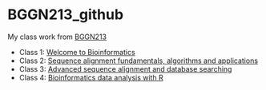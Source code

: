 # BGGN213_github
My class work from [BGGN213](https://bioboot.github.io/bggn213_F24/)

- Class 1: [Welcome to Bioinformatics](https://github.com/cailynsak24/bggn213_github/tree/main/lab1)
- Class 2: [Sequence alignment fundamentals, algorithms and applications](https://github.com/cailynsak24/bggn213_github/tree/main/lab2)
- Class 3: [Advanced sequence alignment and database searching](https://github.com/cailynsak24/bggn213_github/tree/main/lab3)
- Class 4: [Bioinformatics data analysis with R](https://github.com/cailynsak24/bggn213_github/tree/main/lab4)

